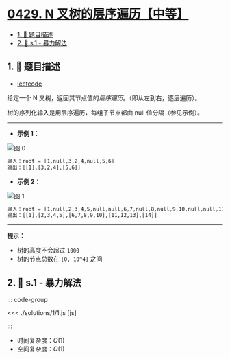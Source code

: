 # [0429. N 叉树的层序遍历【中等】](https://github.com/tnotesjs/TNotes.leetcode/tree/main/notes/0429.%20N%20%E5%8F%89%E6%A0%91%E7%9A%84%E5%B1%82%E5%BA%8F%E9%81%8D%E5%8E%86%E3%80%90%E4%B8%AD%E7%AD%89%E3%80%91)

<!-- region:toc -->

- [1. 📝 题目描述](#1--题目描述)
- [2. 🎯 s.1 - 暴力解法](#2--s1---暴力解法)

<!-- endregion:toc -->

## 1. 📝 题目描述

- [leetcode](https://leetcode.cn/problems/n-ary-tree-level-order-traversal/)

给定一个 N 叉树，返回其节点值的*层序遍历*。（即从左到右，逐层遍历）。

树的序列化输入是用层序遍历，每组子节点都由 null 值分隔（参见示例）。

---

- **示例 1：**

![图 0](https://cdn.jsdelivr.net/gh/tnotesjs/imgs@main/2025-09-12-14-16-53.png)

```txt
输入：root = [1,null,3,2,4,null,5,6]
输出：[[1],[3,2,4],[5,6]]
```

- **示例 2：**

![图 1](https://cdn.jsdelivr.net/gh/tnotesjs/imgs@main/2025-09-12-14-16-58.png)

```txt
输入：root = [1,null,2,3,4,5,null,null,6,7,null,8,null,9,10,null,null,11,null,12,null,13,null,null,14]
输出：[[1],[2,3,4,5],[6,7,8,9,10],[11,12,13],[14]]
```

---

**提示：**

- 树的高度不会超过 `1000`
- 树的节点总数在 `[0, 10^4]` 之间

## 2. 🎯 s.1 - 暴力解法

::: code-group

<<< ./solutions/1/1.js [js]

:::

- 时间复杂度：$O(1)$
- 空间复杂度：$O(1)$
